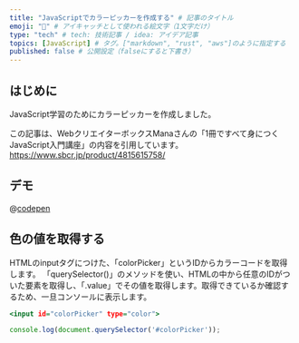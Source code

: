 ```yaml
---
title: "JavaScriptでカラーピッカーを作成する" # 記事のタイトル
emoji: "🎨" # アイキャッチとして使われる絵文字（1文字だけ）
type: "tech" # tech: 技術記事 / idea: アイデア記事
topics: [JavaScript] # タグ。["markdown", "rust", "aws"]のように指定する
published: false # 公開設定（falseにすると下書き）
---
```

## はじめに
JavaScript学習のためにカラーピッカーを作成しました。

この記事は、WebクリエイターボックスManaさんの「1冊ですべて身につくJavaScript入門講座」の内容を引用しています。
https://www.sbcr.jp/product/4815615758/

## デモ
@[codepen](https://codepen.io/asamih5/pen/qBLrVjr)

## 色の値を取得する
HTMLのinputタグにつけた、「colorPicker」というIDからカラーコードを取得します。
「querySelector()」のメソッドを使い、HTMLの中から任意のIDがついた要素を取得し、「.value」でその値を取得します。取得できているか確認するため、一旦コンソールに表示します。
```html:index.html
<input id="colorPicker" type="color">
```
```js:script.js
console.log(document.querySelector('#colorPicker'));
```
